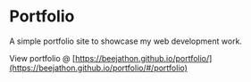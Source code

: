 # Portfolio

A simple portfolio site to showcase my web development work.

View portfolio @ [https://beejathon.github.io/portfolio/](https://beejathon.github.io/portfolio/#/portfolio)
